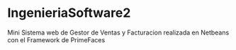# IngenieriaSoftware2
Mini Sistema web de Gestor de Ventas y Facturacion realizada en Netbeans con el Framework de PrimeFaces
